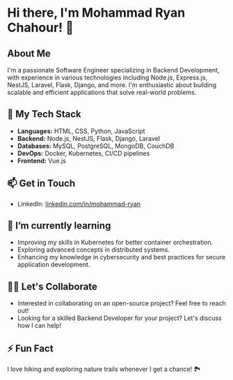 # Hi there, I'm Mohammad Ryan Chahour! 👋

## About Me

I'm a passionate Software Engineer specializing in Backend Development, with experience in various technologies including Node.js, Express.js, NestJS, Laravel, Flask, Django, and more. I'm enthusiastic about building scalable and efficient applications that solve real-world problems.

## 🚀 My Tech Stack

- **Languages:** HTML, CSS, Python, JavaScript
- **Backend:** Node.js, NestJS, Flask, Django, Laravel
- **Databases:** MySQL, PostgreSQL, MongoDB, CouchDB
- **DevOps:** Docker, Kubernetes, CI/CD pipelines
- **Frontend:** Vue.js

## 📫 Get in Touch

- LinkedIn: [linkedin.com/in/mohammad-ryan](https://www.linkedin.com/in/mohammad-ryan)
  
## 🌱 I’m currently learning

- Improving my skills in Kubernetes for better container orchestration.
- Exploring advanced concepts in distributed systems.
- Enhancing my knowledge in cybersecurity and best practices for secure application development.

## 🤝🏻 Let's Collaborate

- Interested in collaborating on an open-source project? Feel free to reach out!
- Looking for a skilled Backend Developer for your project? Let's discuss how I can help!

## ⚡ Fun Fact

I love hiking and exploring nature trails whenever I get a chance! 🏞️

